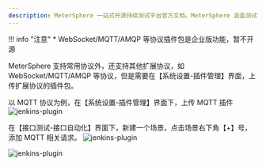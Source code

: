 ```yaml
---
description: MeterSphere 一站式开源持续测试平台官方文档。MeterSphere 涵盖测试管理、接口测试、UI 测试和性能测试等功能，全面兼容 JMeter、Selenium 等主流开源标准，有效助力开发和测试团队充分利用云弹性进行高度可 扩展的自动化测试，加速高质量的软件交付。
---
```


!!! info "注意"
    * WebSocket/MQTT/AMQP 等协议插件包是企业版功能，暂不开源

MeterSphere 支持常用协议外，还支持其他扩展协议，如 WebSocket/MQTT/AMQP 等协议，但是需要在【系统设置-插件管理】界面，上传扩展协议的插件包。

以 MQTT 协议为例，在【系统设置-插件管理】界面下，上传 MQTT 插件
![jenkins-plugin](../../img/system_management/插件管理1.png)

在【接口测试-接口自动化】界面下，新建一个场景，点击场景右下角【+】号，添加 MQTT 相关请求。
![jenkins-plugin](../../img/system_management/插件管理2.png)

![jenkins-plugin](../../img/system_management/插件管理3.png)


